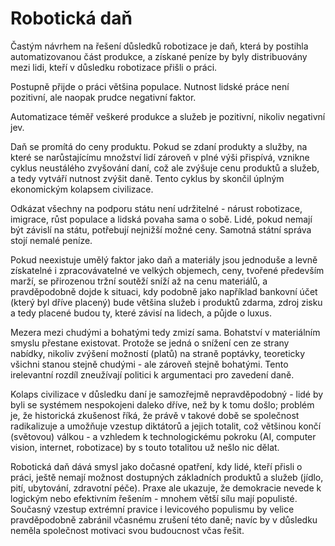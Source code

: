 # Robotická daň

Častým návrhem na řešení důsledků robotizace je daň, která by postihla automatizovanou část produkce, a získané peníze by byly distribuovány mezi lidi, kteří v důsledku robotizace přišli o práci.

Postupně přijde o práci většina populace. Nutnost lidské práce není pozitivní, ale naopak prudce negativní faktor.

Automatizace téměř veškeré produkce a služeb je pozitivní, nikoliv negativní jev.

Daň se promítá do ceny produktu. Pokud se zdaní produkty a služby, na které se narůstajícímu množství lidí zároveň v plné výši přispívá, vznikne cyklus neustálého zvyšování daní, což ale zvýšuje cenu produktů a služeb, a tedy vytváří nutnost zvýšit daně. Tento cyklus by skončil úplným ekonomickým kolapsem civilizace.

Odkázat všechny na podporu státu není udržitelné - nárust robotizace, imigrace, růst populace a lidská povaha sama o sobě. Lidé, pokud nemají být závislí na státu, potřebují nejnižší možné ceny. Samotná státní správa stojí nemalé peníze.

Pokud neexistuje umělý faktor jako daň a materiály jsou jednoduše a levně získatelné i zpracovávatelné ve velkých objemech, ceny, tvořené především marží, se přirozenou tržní soutěží sníží až na cenu materiálů, a pravděpodobně dojde k situaci, kdy podobně jako například bankovní účet (který byl dříve placený) bude většina služeb i produktů zdarma, zdroj zisku a tedy placené budou ty, které závisí na lidech, a půjde o luxus.

Mezera mezi chudými a bohatými tedy zmizí sama. Bohatství v materiálním smyslu přestane existovat. Protože se jedná o snížení cen ze strany nabídky, nikoliv zvýšení možností (platů) na straně poptávky, teoreticky všichni stanou stejně chudými - ale zároveň stejně bohatými. Tento irelevantní rozdíl zneužívají politici k argumentaci pro zavedení daně.

Kolaps civilizace v důsledku daní je samozřejmě nepravděpodobný - lidé by byli se systémem nespokojeni daleko dříve, než by k tomu došlo; problém je, že historická zkušenost říká, že právě v takové době se společnost radikalizuje a umožňuje vzestup diktátorů a jejich totalit, což většinou končí (světovou) válkou - a vzhledem k technologickému pokroku (AI, computer vision, internet, robotizace) by s touto totalitou už nešlo nic dělat.

Robotická daň dává smysl jako dočasné opatření, kdy lidé, kteří přisli o práci, ještě nemají možnost dostupných základních produktů a služeb (jídlo, pití, ubytování, zdravotní péče). Praxe ale ukazuje, že demokracie nevede k logickým nebo efektivním řešením - mnohem větší sílu mají populisté. Současný vzestup extrémní pravice i levicového populismu by velice pravděpodobně zabránil včasnému zrušení této daně; navíc by v důsledku neměla společnost motivaci svou budoucnost včas řešit.
